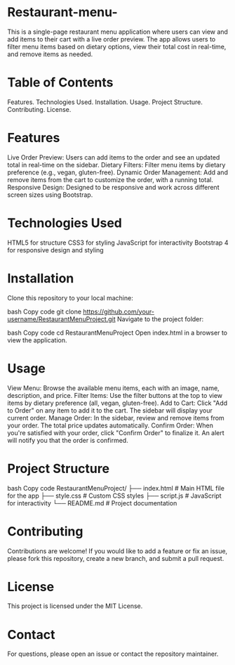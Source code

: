 # Restaurant-menu-

This is a single-page restaurant menu application where users can view and add items to their cart with a live order preview. The app allows users to filter menu items based on dietary options, view their total cost in real-time, and remove items as needed.



# Table of Contents
Features.
Technologies Used.
Installation.
Usage.
Project Structure.
Contributing.
License.


# Features
Live Order Preview: Users can add items to the order and see an updated total in real-time on the sidebar.
Dietary Filters: Filter menu items by dietary preference (e.g., vegan, gluten-free).
Dynamic Order Management: Add and remove items from the cart to customize the order, with a running total.
Responsive Design: Designed to be responsive and work across different screen sizes using Bootstrap.


# Technologies Used
HTML5 for structure
CSS3 for styling
JavaScript for interactivity
Bootstrap 4 for responsive design and styling


# Installation
Clone this repository to your local machine:

bash
Copy code
git clone https://github.com/your-username/RestaurantMenuProject.git
Navigate to the project folder:

bash
Copy code
cd RestaurantMenuProject
Open index.html in a browser to view the application.


# Usage
View Menu: Browse the available menu items, each with an image, name, description, and price.
Filter Items: Use the filter buttons at the top to view items by dietary preference (all, vegan, gluten-free).
Add to Cart: Click "Add to Order" on any item to add it to the cart. The sidebar will display your current order.
Manage Order: In the sidebar, review and remove items from your order. The total price updates automatically.
Confirm Order: When you're satisfied with your order, click "Confirm Order" to finalize it. An alert will notify you that the order is confirmed.


# Project Structure
bash
Copy code
RestaurantMenuProject/
├── index.html        # Main HTML file for the app
├── style.css         # Custom CSS styles
├── script.js         # JavaScript for interactivity
└── README.md         # Project documentation

# Contributing
Contributions are welcome! If you would like to add a feature or fix an issue, please fork this repository, create a new branch, and submit a pull request.

# License
This project is licensed under the MIT License.

# Contact
For questions, please open an issue or contact the repository maintainer.
